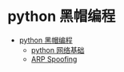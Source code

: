 # python 黑帽编程

* [python 黑帽编程](README.md)
  * [python 网络基础](python网络基础.md)
  * [ARP Spoofing](ARP_Spoofing.md)